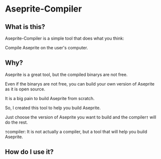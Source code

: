 # Aseprite-Compiler

## What is this?
Aseprite-Compiler is a simple tool that does what you think:

Compile Aseprite on the user's computer.

## Why?
Aseprite is a great tool, but the compiled binarys are not free.

Even if the binarys are not free, you can build your own version of Aseprite as it is open source.

It is a big pain to build Aseprite from scratch.

So, I created this tool to help you build Aseprite.

Just choose the version of Aseprite you want to build and the compiler`†` will do the rest.

`†`compiler: It is not actually a compiler, but a tool that will help you build Aseprite.

## How do I use it?